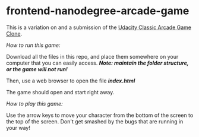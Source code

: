 frontend-nanodegree-arcade-game
===============================

This is a variation on and a submission of the [Udacity Classic Arcade Game Clone](https://github.com/udacity/frontend-nanodegree-arcade-game).

*How to run this game:*

Download all the files in this repo, and place them somewhere on your computer that you can easily access. ***Note: maintain the folder structure, or the game will not run!***

Then, use a web browser to open the file ***index.html***

The game should open and start right away.

*How to play this game:*

Use the arrow keys to move your character from the bottom of the screen to the top of the screen. Don't get smashed by the bugs that are running in your way!
